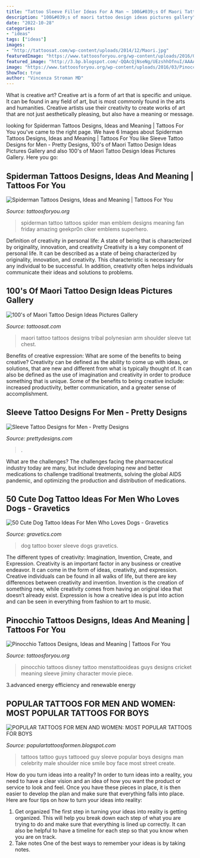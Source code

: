 ```yaml
---
title: "Tattoo Sleeve Filler Ideas For A Man ~ 100&#039;s Of Maori Tattoo Design Ideas Pictures Gallery"
description: "100&#039;s of maori tattoo design ideas pictures gallery"
date: "2022-10-28"
categories:
- "ideas"
tags: ["ideas"]
images:
- "http://tattoosat.com/wp-content/uploads/2014/12/Maori.jpg"
featuredImage: "https://www.tattoosforyou.org/wp-content/uploads/2016/05/Spiderman-Logo-Tattoo.jpg"
featured_image: "http://3.bp.blogspot.com/-QQAcQjNseNg/UEzshhOfnuI/AAAAAAAAAZk/u8_M-yhWstA/s1600/399197_10150619328165669_405799348_n.jpg"
image: "https://www.tattoosforyou.org/wp-content/uploads/2016/03/Pinocchio-Tattoos.jpg"
ShowToc: true
author: "Vincenza Stroman MD"
---
```



What is creative art?
Creative art is a form of art that is specific and unique. It can be found in any field of art, but is most commonly found in the arts and humanities. Creative artists use their creativity to create works of art that are not just aesthetically pleasing, but also have a meaning or message.

	

		
looking for Spiderman Tattoos Designs, Ideas and Meaning | Tattoos For You you've came to the right page. We have 6 Images about Spiderman Tattoos Designs, Ideas and Meaning | Tattoos For You like Sleeve Tattoo Designs for Men - Pretty Designs, 100&#039;s of Maori Tattoo Design Ideas Pictures Gallery and also 100&#039;s of Maori Tattoo Design Ideas Pictures Gallery. Here you go:
		
    
## Spiderman Tattoos Designs, Ideas And Meaning | Tattoos For You

<img loading=lazy src="https://www.tattoosforyou.org/wp-content/uploads/2016/05/Spiderman-Logo-Tattoo.jpg" onerror="this.onerror=null;this.src='https://tse4.mm.bing.net/th?id=OIP.n9dutJyK9nitpv50R7AHNwHaJ4&amp;pid=15.1';" alt="Spiderman Tattoos Designs, Ideas and Meaning | Tattoos For You">

_Source: tattoosforyou.org_

>spiderman tattoo tattoos spider man emblem designs meaning fan friday amazing geekpr0n clker emblems superhero. 

	

Definition of creativity in personal life: A state of being that is characterized by originality, innovation, and creativity
Creativity is a key component of personal life. It can be described as a state of being characterized by originality, innovation, and creativity. This characteristic is necessary for any individual to be successful. In addition, creativity often helps individuals communicate their ideas and solutions to problems.

    
## 100&#039;s Of Maori Tattoo Design Ideas Pictures Gallery

<img loading=lazy src="http://tattoosat.com/wp-content/uploads/2014/12/Maori.jpg" onerror="this.onerror=null;this.src='https://tse1.mm.bing.net/th?id=OIP.LX2sH-Np8blczAFg1tWv_wHaKI&amp;pid=15.1';" alt="100&#039;s of Maori Tattoo Design Ideas Pictures Gallery">

_Source: tattoosat.com_

>maori tattoo tattoos designs tribal polynesian arm shoulder sleeve tat chest. 

	

Benefits of creative expression: What are some of the benefits to being creative?
Creativity can be defined as the ability to come up with ideas, or solutions, that are new and different from what is typically thought of. It can also be defined as the use of imagination and creativity in order to produce something that is unique. Some of the benefits to being creative include: increased productivity, better communication, and a greater sense of accomplishment.

    
## Sleeve Tattoo Designs For Men - Pretty Designs

<img loading=lazy src="https://www.prettydesigns.com/wp-content/uploads/2015/01/City-Arm-Tattoo.jpg" onerror="this.onerror=null;this.src='https://tse4.mm.bing.net/th?id=OIP.sTCNR0DJG01Str-j-CVzqwHaOt&amp;pid=15.1';" alt="Sleeve Tattoo Designs for Men - Pretty Designs">

_Source: prettydesigns.com_

>. 

	

What are the challenges?
The challenges facing the pharmaceutical industry today are many, but include developing new and better medications to challenge traditional treatments, solving the global AIDS pandemic, and optimizing the production and distribution of medications.

    
## 50 Cute Dog Tattoo Ideas For Men Who Loves Dogs - Gravetics

<img loading=lazy src="https://www.gravetics.com/wp-content/uploads/2017/06/Boxer-Dog-Tattoo-On-Sleeve.jpg" onerror="this.onerror=null;this.src='https://tse4.mm.bing.net/th?id=OIP.dH6Gn4vrgBXxbGHdalxu8wHaHa&amp;pid=15.1';" alt="50 Cute Dog Tattoo Ideas For Men Who Loves Dogs - Gravetics">

_Source: gravetics.com_

>dog tattoo boxer sleeve dogs gravetics. 

	

The different types of creativity: Imagination, Invention, Create, and Expression.
Creativity is an important factor in any business or creative endeavor. It can come in the form of ideas, creativity, and expression. Creative individuals can be found in all walks of life, but there are key differences between creativity and invention. Invention is the creation of something new, while creativity comes from having an original idea that doesn’t already exist. Expression is how a creative idea is put into action and can be seen in everything from fashion to art to music.

    
## Pinocchio Tattoos Designs, Ideas And Meaning | Tattoos For You

<img loading=lazy src="https://www.tattoosforyou.org/wp-content/uploads/2016/03/Pinocchio-Tattoos.jpg" onerror="this.onerror=null;this.src='https://tse4.mm.bing.net/th?id=OIP.i6Dw7YBc9BJtVHRAj4ty4AHaJ4&amp;pid=15.1';" alt="Pinocchio Tattoos Designs, Ideas and Meaning | Tattoos For You">

_Source: tattoosforyou.org_

>pinocchio tattoos disney tattoo menstattooideas guys designs cricket meaning sleeve jiminy character movie piece. 

	

3.advanced energy efficiency and renewable energy

    
## POPULAR TATTOOS FOR MEN AND WOMEN: MOST POPULAR TATTOOS FOR BOYS

<img loading=lazy src="http://3.bp.blogspot.com/-QQAcQjNseNg/UEzshhOfnuI/AAAAAAAAAZk/u8_M-yhWstA/s1600/399197_10150619328165669_405799348_n.jpg" onerror="this.onerror=null;this.src='https://tse2.mm.bing.net/th?id=OIP.pjCza7vTDY-S_2gwU632JAHaJ4&amp;pid=15.1';" alt="POPULAR TATTOOS FOR MEN AND WOMEN: MOST POPULAR TATTOOS FOR BOYS">

_Source: populartattoosformen.blogspot.com_

>tattoos tattoo guys tattooed guy sleeve popular boys designs man celebrity male shoulder nice smile boy face most street create. 

	

How do you turn ideas into a reality?
In order to turn ideas into a reality, you need to have a clear vision and an idea of how you want the product or service to look and feel. Once you have these pieces in place, it is then easier to develop the plan and make sure that everything falls into place. Here are four tips on how to turn your ideas into reality:
1. Get organized
The first step in turning your ideas into reality is getting organized. This will help you break down each step of what you are trying to do and make sure that everything is lined up correctly. It can also be helpful to have a timeline for each step so that you know when you are on track.
2. Take notes
One of the best ways to remember your ideas is by taking notes.

